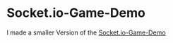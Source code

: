 # Socket.io-Game-Demo

I made a smaller Version of the [Socket.io-Game-Demo](https://github.com/sgoedecke/socket-io-game)
